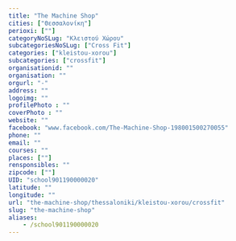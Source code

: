 ```yaml
---
title: "The Machine Shop"
cities: ["Θεσσαλονίκη"]
perioxi: [""]
categoryNoSLug: "Κλειστού Χώρου"
subcategoriesNoSLug: ["Cross Fit"]
categories: ["kleistou-xorou"]
subcategories: ["crossfit"]
organisationid: ""
organisation: ""
orgurl: "-"
address: ""
logoimg: ""
profilePhoto : ""
coverPhoto : ""
website: ""
facebook: "www.facebook.com/The-Machine-Shop-198001500270055"
phone: ""
email: ""
courses: ""
places: [""]
rensponsibles: ""
zipcode: [""]
UID: "school901190000020"
latitude: ""
longitude: ""
url: "the-machine-shop/thessaloniki/kleistou-xorou/crossfit"
slug: "the-machine-shop"
aliases:
    - /school901190000020
---
```





